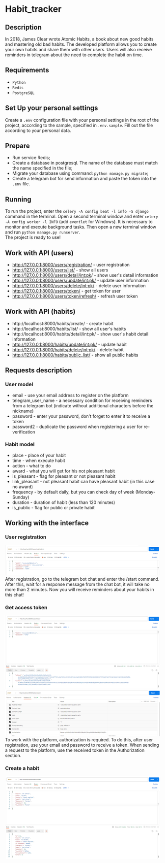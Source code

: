 # Habit_tracker

## Description
In 2018, James Clear wrote Atomic Habits, a book about new good habits and mastering old bad habits.
The developed platform allows you to create your own habits and share them with other users. Users will also receive reminders in telegram about the need to complete the habit on time.

## Requirements
- `Python`
- `Redis`
- `PostgreSQL`

## Set Up your personal settings
Create a `.env` configuration file with your personal settings in the root of the project, according to the sample, specified in `.env.sample`. Fill out the file according to your personal data. 

## Prepare
- Run service Redis;
- Create a database in postgresql. The name of the database must match the name specified in the file;
- Migrate your database using command: `python manage.py migrate`;
- Create a telegram bot for send information and paste the token into the `.env` file.

## Running
To run the project, enter the `celery -A config beat -l info -S django` command in the terminal. Open a second terminal window and enter `celery -A config worker -l INFO` (add `eventlet` for Windows). It is necessary to monitor and execute background tasks. 
Then open a new terminal window and run `python manage.py runserver`.
<br>The project is ready to use!

## Work with API (users)
- http://127.0.0.1:8000/users/registration/ - user registration
- http://127.0.0.1:8000/users/list/ - show all users
- http://127.0.0.1:8000/users/detail/<int:pk>/ - show user's detail information
- http://127.0.0.1:8000/users/update/int:pk/ - update user information
- http://127.0.0.1:8000/users/delete/int:pk/ - delete user information
- http://127.0.0.1:8000/users/token/ - get token for user
- http://127.0.0.1:8000/users/token/refresh/ - refresh user token

## Work with API (habits)
- http://localhost:8000/habits/create/ - create habit
- http://localhost:8000/habits/list/ - show all user's habits
- http://localhost:8000/habits/detail/int:pk/ - show user's habit detail information
- http://127.0.0.1:8000/habits/update/int:pk/ - update habit
- http://127.0.0.1:8000/habits/delete/int:pk/ - delete habit
- http://127.0.0.1:8000/habits/public_list/ - show all public habits

## Requests description
### User model
- email - use your email address to register on the platform
- telegram_user_name - a necessary condition for receiving reminders from a telegram bot (indicate without additional characters before the nickname)
- password - enter your password, don't forget to enter it to receive a token
- password2 - duplicate the password when registering a user for re-verification

### Habit model
- place - place of your habit
- time - when execute habit
- action - what to do
- award - what you will get for his not pleasant habit
- is_pleasant - flag for pleasant or not pleasant habit
- link_pleasant - not pleasant habit can have pleasant habit (in this case no award)
- frequency - by default daily, but you can check day of week (Monday-Sunday)
- duration - duration of habit (less than 120 minutes)
- is_public - flag for public or private habit

## Working with the interface
### User registration
![img.png](img.png)
After registration, go to the telegram bot chat and enter the /start command. After this, wait for a response message from the chat bot, it will take no more than 2 minutes. Now you will receive reminders about your habits in this chat!

### Get access token
![img_1.png](img_1.png)
![img_2.png](img_2.png)
To work with the platform, authorization is required. To do this, after user registration, use your email and password to receive a token. When sending a request to the platform, use the received token in the Authorization section.

### Create a habit
![img_3.png](img_3.png)


